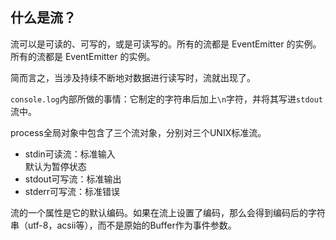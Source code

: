 ## 什么是流？

流可以是可读的、可写的，或是可读写的。所有的流都是 EventEmitter 的实例。所有的流都是 EventEmitter 的实例。

简而言之，当涉及持续不断地对数据进行读写时，流就出现了。

`console.log`内部所做的事情：它制定的字符串后加上`\n`字符，并将其写进`stdout`流中。

process全局对象中包含了三个流对象，分别对三个UNIX标准流。

* stdin可读流：标准输入  
    默认为暂停状态
* stdout可写流：标准输出
* stderr可写流：标准错误

流的一个属性是它的默认编码。如果在流上设置了编码，那么会得到编码后的字符串（utf-8，acsii等），而不是原始的Buffer作为事件参数。